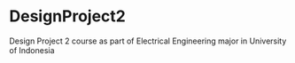 # DesignProject2
 Design Project 2 course as part of Electrical Engineering major in University of Indonesia
